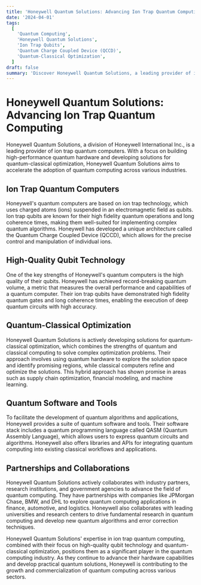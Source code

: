 ```yaml
---
title: 'Honeywell Quantum Solutions: Advancing Ion Trap Quantum Computing'
date: '2024-04-01'
tags:
  [
    'Quantum Computing',
    'Honeywell Quantum Solutions',
    'Ion Trap Qubits',
    'Quantum Charge Coupled Device (QCCD)',
    'Quantum-Classical Optimization',
  ]
draft: false
summary: 'Discover Honeywell Quantum Solutions, a leading provider of ion trap quantum computers, offering high-performance quantum hardware and solutions for quantum-classical optimization.'
---
```


# Honeywell Quantum Solutions: Advancing Ion Trap Quantum Computing

Honeywell Quantum Solutions, a division of Honeywell International Inc., is a leading provider of ion trap quantum computers. With a focus on building high-performance quantum hardware and developing solutions for quantum-classical optimization, Honeywell Quantum Solutions aims to accelerate the adoption of quantum computing across various industries.

## Ion Trap Quantum Computers

Honeywell's quantum computers are based on ion trap technology, which uses charged atoms (ions) suspended in an electromagnetic field as qubits. Ion trap qubits are known for their high fidelity quantum operations and long coherence times, making them well-suited for implementing complex quantum algorithms. Honeywell has developed a unique architecture called the Quantum Charge Coupled Device (QCCD), which allows for the precise control and manipulation of individual ions.

## High-Quality Qubit Technology

One of the key strengths of Honeywell's quantum computers is the high quality of their qubits. Honeywell has achieved record-breaking quantum volume, a metric that measures the overall performance and capabilities of a quantum computer. Their ion trap qubits have demonstrated high fidelity quantum gates and long coherence times, enabling the execution of deep quantum circuits with high accuracy.

## Quantum-Classical Optimization

Honeywell Quantum Solutions is actively developing solutions for quantum-classical optimization, which combines the strengths of quantum and classical computing to solve complex optimization problems. Their approach involves using quantum hardware to explore the solution space and identify promising regions, while classical computers refine and optimize the solutions. This hybrid approach has shown promise in areas such as supply chain optimization, financial modeling, and machine learning.

## Quantum Software and Tools

To facilitate the development of quantum algorithms and applications, Honeywell provides a suite of quantum software and tools. Their software stack includes a quantum programming language called QASM (Quantum Assembly Language), which allows users to express quantum circuits and algorithms. Honeywell also offers libraries and APIs for integrating quantum computing into existing classical workflows and applications.

## Partnerships and Collaborations

Honeywell Quantum Solutions actively collaborates with industry partners, research institutions, and government agencies to advance the field of quantum computing. They have partnerships with companies like JPMorgan Chase, BMW, and DHL to explore quantum computing applications in finance, automotive, and logistics. Honeywell also collaborates with leading universities and research centers to drive fundamental research in quantum computing and develop new quantum algorithms and error correction techniques.

Honeywell Quantum Solutions' expertise in ion trap quantum computing, combined with their focus on high-quality qubit technology and quantum-classical optimization, positions them as a significant player in the quantum computing industry. As they continue to advance their hardware capabilities and develop practical quantum solutions, Honeywell is contributing to the growth and commercialization of quantum computing across various sectors.

